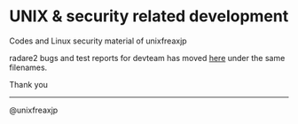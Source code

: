 # UNIX & security related development
Codes and Linux security material of unixfreaxjp

radare2 bugs and test reports for devteam has moved [here](https://github.com/unixfreaxjp/malwaremustdie/tree/master/radare2test) under the same filenames.

Thank you

---
@unixfreaxjp
